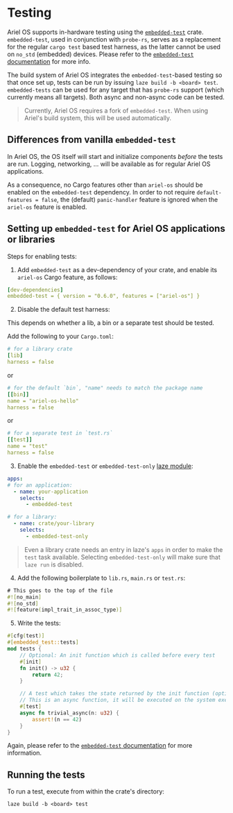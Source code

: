 # Testing

Ariel OS supports in-hardware testing using the [`embedded-test`][embedded-test-docs] crate.
`embedded-test`, used in conjunction with `probe-rs`, serves as a replacement for the regular `cargo
test` based test harness, as the latter cannot be used on `no_std`
(embedded) devices.
Please refer to the [`embedded-test` documentation][embedded-test-docs] for
more info.

The build system of Ariel OS integrates the `embedded-test`-based testing so that
once set up, tests can be run by issuing `laze build -b <board> test`.
`embedded-tests` can be used for any target that has `probe-rs` support (which currently means all targets).
Both async and non-async code can be tested.

> Currently, Ariel OS requires a fork of `embedded-test`. When using Ariel's
build system, this will be used automatically.

## Differences from vanilla `embedded-test`

In Ariel OS, the OS itself will start and initialize components *before* the
tests are run. Logging, networking, ... will be available as for regular
Ariel OS applications.

As a consequence, no Cargo features other than `ariel-os` should be enabled on the `embedded-test` dependency.
In order to not require `default-features = false`, the (default)
`panic-handler` feature is ignored when the `ariel-os` feature is enabled.

## Setting up `embedded-test` for Ariel OS applications or libraries

Steps for enabling tests:

1. Add `embedded-test` as a dev-dependency of your crate, and enable its `ariel-os` Cargo feature, as follows:

```yaml
[dev-dependencies]
embedded-test = { version = "0.6.0", features = ["ariel-os"] }
```

2. Disable the default test harness:

This depends on whether a lib, a bin or a separate test should be tested.

Add the following to your `Cargo.toml`:

```yaml
# for a library crate
[lib]
harness = false
```

or

```yaml
# for the default `bin`, "name" needs to match the package name
[[bin]]
name = "ariel-os-hello"
harness = false
```

or

```yaml
# for a separate test in `test.rs`
[[test]]
name = "test"
harness = false
```

3. Enable the `embedded-test` or `embedded-test-only` [laze module](./build-system.md#laze-modules):

```yaml
apps:
# for an application:
  - name: your-application
    selects:
      - embedded-test

# for a library:
  - name: crate/your-library
    selects:
      - embedded-test-only
```

> Even a library crate needs an entry in laze's `apps` in order to make the `test` task available.
> Selecting `embedded-test-only` will make sure that `laze run` is disabled.

4. Add the following boilerplate to `lib.rs`, `main.rs` or `test.rs`:

```rust
# This goes to the top of the file
#![no_main]
#![no_std]
#![feature(impl_trait_in_assoc_type)]
```

5. Write the tests:

```rust
#[cfg(test)]
#[embedded_test::tests]
mod tests {
    // Optional: An init function which is called before every test
    #[init]
    fn init() -> u32 {
        return 42;
    }

    // A test which takes the state returned by the init function (optional)
    // This is an async function, it will be executed on the system executor.
    #[test]
    async fn trivial_async(n: u32) {
        assert!(n == 42)
    }
}
```

Again, please refer to the [`embedded-test` documentation][embedded-test-docs] for
more information.

## Running the tests

To run a test, execute from within the crate's directory:

```shell
laze build -b <board> test
```

[embedded-test-docs]: https://docs.rs/embedded-test/latest/embedded_test/

